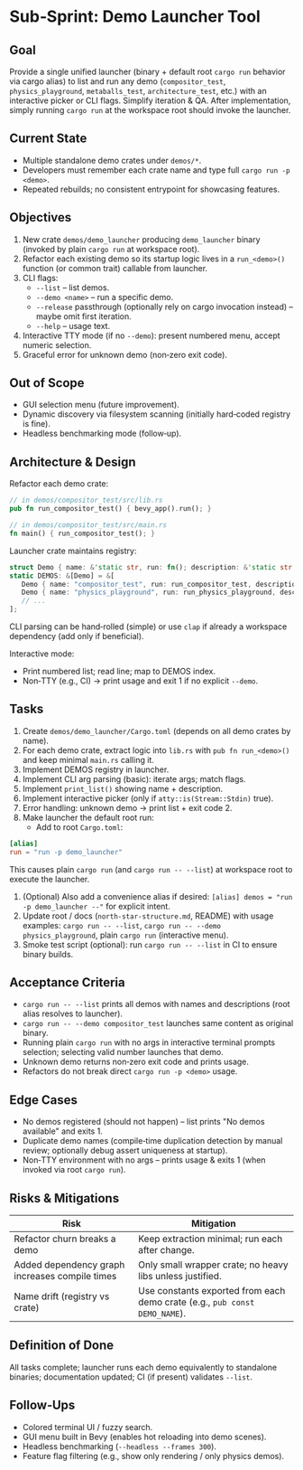 # Sub‑Sprint: Demo Launcher Tool

## Goal

Provide a single unified launcher (binary + default root `cargo run` behavior via cargo alias) to list and run any demo (`compositor_test`, `physics_playground`, `metaballs_test`, `architecture_test`, etc.) with an interactive picker or CLI flags. Simplify iteration & QA. After implementation, simply running `cargo run` at the workspace root should invoke the launcher.

## Current State

* Multiple standalone demo crates under `demos/*`.
* Developers must remember each crate name and type full `cargo run -p <demo>`.
* Repeated rebuilds; no consistent entrypoint for showcasing features.

## Objectives

1. New crate `demos/demo_launcher` producing `demo_launcher` binary (invoked by plain `cargo run` at workspace root).
2. Refactor each existing demo so its startup logic lives in a `run_<demo>()` function (or common trait) callable from launcher.
3. CLI flags:
   * `--list` – list demos.
   * `--demo <name>` – run a specific demo.
   * `--release` passthrough (optionally rely on cargo invocation instead) – maybe omit first iteration.
   * `--help` – usage text.
4. Interactive TTY mode (if no `--demo`): present numbered menu, accept numeric selection.
5. Graceful error for unknown demo (non‑zero exit code).

## Out of Scope

* GUI selection menu (future improvement).
* Dynamic discovery via filesystem scanning (initially hard‑coded registry is fine).
* Headless benchmarking mode (follow‑up).

## Architecture & Design

Refactor each demo crate:

```rust
// in demos/compositor_test/src/lib.rs
pub fn run_compositor_test() { bevy_app().run(); }

// in demos/compositor_test/src/main.rs
fn main() { run_compositor_test(); }
```

Launcher crate maintains registry:

```rust
struct Demo { name: &'static str, run: fn(); description: &'static str }
static DEMOS: &[Demo] = &[
   Demo { name: "compositor_test", run: run_compositor_test, description: "Layer compositing reference" },
   Demo { name: "physics_playground", run: run_physics_playground, description: "Physics sandbox with compositor" },
   // ...
];
```

CLI parsing can be hand‑rolled (simple) or use `clap` if already a workspace dependency (add only if beneficial).

Interactive mode:

* Print numbered list; read line; map to DEMOS index.
* Non‑TTY (e.g., CI) -> print usage and exit 1 if no explicit `--demo`.

## Tasks

1. Create `demos/demo_launcher/Cargo.toml` (depends on all demo crates by name).
1. For each demo crate, extract logic into `lib.rs` with `pub fn run_<demo>()` and keep minimal `main.rs` calling it.
1. Implement DEMOS registry in launcher.
1. Implement CLI arg parsing (basic): iterate args; match flags.
1. Implement `print_list()` showing name + description.
1. Implement interactive picker (only if `atty::is(Stream::Stdin)` true).
1. Error handling: unknown demo -> print list + exit code 2.
1. Make launcher the default root run:
   * Add to root `Cargo.toml`:

```toml
[alias]
run = "run -p demo_launcher"
```

   This causes plain `cargo run` (and `cargo run -- --list`) at workspace root to execute the launcher.

1. (Optional) Also add a convenience alias if desired: `[alias] demos = "run -p demo_launcher --"` for explicit intent.
1. Update root / docs (`north-star-structure.md`, README) with usage examples: `cargo run -- --list`, `cargo run -- --demo physics_playground`, plain `cargo run` (interactive menu).
1. Smoke test script (optional): run `cargo run -- --list` in CI to ensure binary builds.

## Acceptance Criteria

* `cargo run -- --list` prints all demos with names and descriptions (root alias resolves to launcher).
* `cargo run -- --demo compositor_test` launches same content as original binary.
* Running plain `cargo run` with no args in interactive terminal prompts selection; selecting valid number launches that demo.
* Unknown demo returns non‑zero exit code and prints usage.
* Refactors do not break direct `cargo run -p <demo>` usage.

## Edge Cases

* No demos registered (should not happen) – list prints "No demos available" and exits 1.
* Duplicate demo names (compile‑time duplication detection by manual review; optionally debug assert uniqueness at startup).
* Non‑TTY environment with no args – prints usage & exits 1 (when invoked via root `cargo run`).

## Risks & Mitigations

| Risk | Mitigation |
|------|------------|
| Refactor churn breaks a demo | Keep extraction minimal; run each after change. |
| Added dependency graph increases compile times | Only small wrapper crate; no heavy libs unless justified. |
| Name drift (registry vs crate) | Use constants exported from each demo crate (e.g., `pub const DEMO_NAME`). |

## Definition of Done

All tasks complete; launcher runs each demo equivalently to standalone binaries; documentation updated; CI (if present) validates `--list`.

## Follow‑Ups

* Colored terminal UI / fuzzy search.
* GUI menu built in Bevy (enables hot reloading into demo scenes).
* Headless benchmarking (`--headless --frames 300`).
* Feature flag filtering (e.g., show only rendering / only physics demos).
